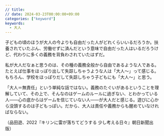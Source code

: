 ```yaml
---
// title: 
// date: 2024-03-23T00:00:00+09:00
categories: ["keyword"]
keywords:
  - 大人
---
```

子どもの頃のほうが大人の今よりも自由だった人がどれくらいいるだろうか。扶養されていたぶん、労働せずに済んだという意味で自由だった人はいるだろうけど、代わりに多くの義務を背負わされていたはずだ。

私が大人だなぁと思うのは、その種の義務全般から自由であるような人である。たとえば仕事をほっぽり出して失踪しちゃうような人は「大人〜」って感じる。もちろん、学校をほっぽりだして失踪しちゃう子どもにも「大人〜」と思う。

「大人＝無責任」という単純な話ではない。義務のたぐいがあるということを理解していて、その上で、そんなのはゲームのルールに過ぎない、とわかっている人――心の底からはゲームを信じていない人――が大人だと感じる。遊びに心から没頭するのは子どもっぽい。だから、大人は責任や義務からも醒めていなければならない。

（品田遊、2022『キリンに雷が落ちてどうする 少し考える日々』朝日新聞出版）